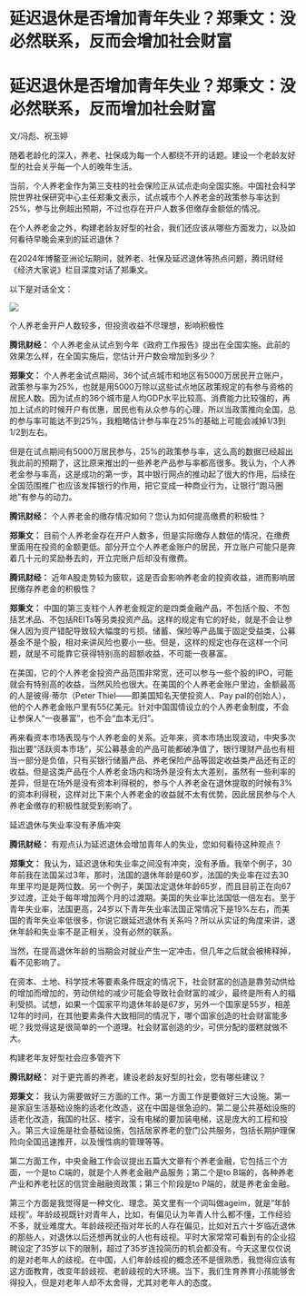# 延迟退休是否增加青年失业？郑秉文：没必然联系，反而会增加社会财富

# 延迟退休是否增加青年失业？郑秉文：没必然联系，反而增加社会财富

文/冯彪、祝玉婷

随着老龄化的深入，养老、社保成为每一个人都绕不开的话题。建设一个老龄友好型的社会关乎每一个人的晚年生活。

当前，个人养老金作为第三支柱的社会保险正从试点走向全国实施。中国社会科学院世界社保研究中心主任郑秉文表示，试点城市个人养老金的政策参与率达到25%，参与比例超出预期，不过也存在开户人数多但缴存金额低的情况。

在个人养老金之外，构建老龄友好型的社会，我们还应该从哪些方面发力，以及如何看待早晚会来到的延迟退休？

在2024年博鳌亚洲论坛期间，就养老、社保及延迟退休等热点问题，腾讯财经《经济大家说》栏目深度对话了郑秉文。

以下是对话全文：

![](https://inews.gtimg.com/news_bt/OyNQvRN7rhdNa0ldIz0rJxQcsba0EWEcEuhIoRj1tjmnwAA/1000)

个人养老金开户人数较多，但投资收益不尽理想，影响积极性

**腾讯财经：** 个⼈养⽼⾦从试点到今年《政府⼯作报告》提出在全国实施。此前的效果怎么样，在全国实施后，您估计开户数会增加到多少？

**郑秉文：**
个人养老金试点期间，36个试点城市和地区有5000万居民开立账户，政策参与率为25%，也就是用5000万除以这些试点地区政策规定的有参与资格的居民人数。因为试点的36个城市是人均GDP水平比较高、消费能力比较强的，再加上试点的时候开户有优惠，居民也有从众参与的心理，所以当政策推向全国，总的参与率可能达不到25%，我粗略估计参与率在25%的基础上可能会减掉1/3到1/2到左右。

但是在试点期间有5000万居民参与，25%的政策参与率，这么高的数据已经超出我此前的预期了，这比原来推出的一些养老产品参与率都高很多。我认为，个人养老金参与率高，这是成功的第一步，其中银行网点的推动起了很大的作用，后续在全国范围推广也应该发挥银行的作用，把它变成一种商业行为，让银行“跑马圈地”有参与的动力。

**腾讯财经：** 个人养老金的缴存情况如何？您认为如何提⾼缴费的积极性？

**郑秉文：**
目前个人养老金存在开户人数多，但是实际缴存人数低的情况，在缴费里面用在投资的金额更低。部分开立个人养老金账户的居民，开立账户可能只是奔着几十元的奖励券去的，开立完账户后却没有缴费。

**腾讯财经：** 近年A股走势较为疲软，这是否会影响养⽼⾦的投资收益，进⽽影响居⺠缴存养⽼⾦的积极性？

**郑秉文：**
中国的第三支柱个人养老金规定的是四类金融产品，不包括个股、不包括艺术品、不包括REITs等另类投资产品。这样的规定有它的好处，就是不会让参保人因为资产错配导致较大幅度的亏损。储蓄、保险等产品属于固定受益类，公募基金不是个股，相对来讲风险也要小一些。但是，这样的规定也存在这样一个问题，就是不可能靠它获得特别高的超额收益，不可能一夜暴富。

在美国，它的个人养老金投资产品范围非常宽，还可以参与一些个股的IPO，可能就会有特别高的收益，当然风险也很大。在美国的个人养老金账户里边，金额最高的人是彼得·蒂尔（Peter
Thiel——即美国知名天使投资人、Pay
pal的创始人），他的个人养老金账户里有55亿美元。针对中国国情设立的个人养老金制度，不会让参保人“一夜暴富”，也不会“血本无归”。

再来看资本市场表现与个人养老金的关系。近年来，资本市场出现波动，中央多次指出要“活跃资本市场”，买公募基金的产品可能都破净值了，银行理财产品也有相当一部分是负值，只有买银行储蓄产品、养老保险产品等固定收益类产品还有正的收益。但是这类产品在个人养老金场内和场外是没有太大差别，虽然有一些利率的差异，但是在场外是没有资本利得税的，参与个人养老金在退休提取的时候有3%的资本利得税，这样对比下来个人养老金的收益就不太有优势，因此居民参与个人养老金缴存的积极性就受到影响了。

延迟退休与失业率没有矛盾冲突

**腾讯财经：** 有观点认为延迟退休会增加青年人的失业，您如何看待这种观点？

**郑秉文：**
我认为，延迟退休和失业率之间没有冲突，没有矛盾。我举个例子，30年前我在法国呆过3年，那时，法国的退休年龄是60岁，法国的失业率在过去30年里平均是是两位数。另一个例子，美国法定退休年龄65岁，而且目前正在向67岁过渡，正处于每年增加两个月的过渡期。美国的失业率比法国低一倍左右。至于青年失业率，法国更高，24岁以下青年失业率法国正常情况下是19%左右，而美国的青年失业率低很多，你说它跟延迟退休有关系吗？所以从实证的角度来讲，退休年龄和失业率不是正相关，没有必然的联系。

当然，在提高退休年龄的当期会对就业产生一定冲击，但几年之后就会被稀释掉，看不见影响了。

在资本、土地、科学技术等要素条件既定的情况下，社会财富的创造是靠劳动供给的增加而增加的，劳动供给的减少可能会导致社会财富的减少，最终是所有人的福利受损。试想，如果一个国家平均退休年龄是67岁，另外一个国家是55岁，相差12年的时间，在其他要素条件大致相同的情况下，哪个国家创造的社会财富能多呢？我觉得这是很简单的一个道理。社会财富创造的少，可供分配的蛋糕就做不大。

构建老年友好型社会应多管齐下

**腾讯财经：** 对于更完善的养老，建设老龄友好型的社会，您有哪些建议？

**郑秉文：**
我认为需要做好三方面的工作。第一方面工作是要做好三大设施。第一是家庭生活基础设施的适老化改造，这在中国是很急迫的。第二是公共基础设施的适老化改造，我国的社区、楼宇，没有电梯的要加装电梯，这是庞大的工程和投入。第三大设施是社会基础设施，包括居家养老的登门公共服务，包括长期护理保险向全国迅速推开，以及慢性病的管理等等。

第二方面工作，中央金融工作会议提出五篇大文章有个养老金融，它包括三个方面，一个是to C端的，就是个人养老金融产品服务；第二个是to
B端的，各种养老产业和养老社区的信贷金融融资政策；第三个阶段是to P端的，就是养老金金融。

第三个方面是我觉得是一种文化、理念。英文里有一个词叫做ageim，就是“年龄歧视”。年龄歧视既针对青年人，比如，有偏见认为年青人什么都不懂，工作经验不多，就业难度大。年龄歧视还指对年长的人存在偏见，比如对五六十岁临近退休的那些人，对退休以后还想再就业的人也有歧视。平时大家常常可看到有的企业招聘设定了35岁以下的限制，超过了35岁连投简历的机会都没有。今天这里仅仅说的是对老年人的歧视。在中国，人们年龄歧视的概念还不是很熟悉，我觉得应该有这方面教育，改变年龄歧视、老龄歧视的大环境。当下，我们生育养育小孩能够舍得投入，但是对老年人却不太舍得，尤其对老年人的态度。

